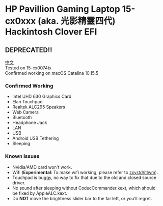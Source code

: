 # HP Pavillion Gaming Laptop 15-cx0xxx (aka. 光影精靈四代) Hackintosh Clover EFI
## DEPRECATED!!
[中文](https://github.com/mechtifs/hackintosh-hp-15-cx0/blob/master/README_zh.md)  
Tested on 15-cx0074tx  
Confirmed working on macOS Catalina 10.15.5
### Confirmed Working
- Intel UHD 630 Graphics Card
- Elan Touchpad
- Realtek ALC295 Speakers
- Web Camera
- Bluetooth
- Headphone Jack
- LAN
- USB
- Android USB Tethering
- Sleeping
### Known Issues
- Nvidia/AMD card won't work.
- Wifi (**Experimental**: To make wifi working, please refer to [zxystd/itlwm](https://github.com/zxystd/itlwm/blob/master/.github/README_en.md)).
- Touchpad is buggy, no way to fix that due to the old and closed source driver.
- No sound after sleeping without CodecCommander.kext, which should be fixed by AppleALC.kext.
- Do **NOT** move the brightness slider bar to the far left, or you'll regret.

